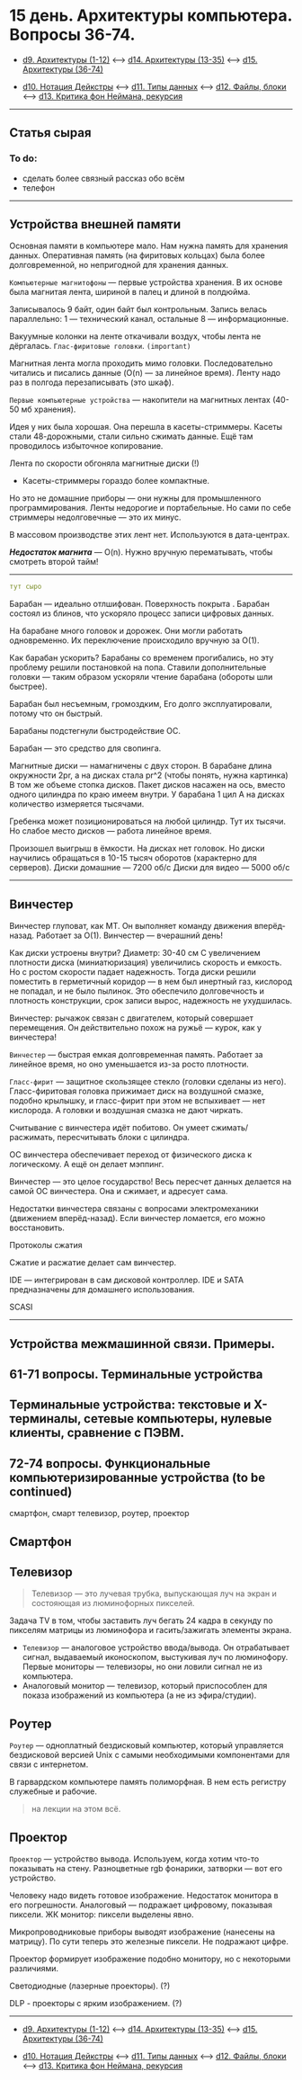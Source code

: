 # 15 день. Архитектуры компьютера. Вопросы 36-74. 

- [d9. Архитектуры (1-12)](https://mai-806.github.io/fund-wiki/1sem/day9.html) <--> [d14. Архитектуры (13-35)](https://mai-806.github.io/fund-wiki/1sem/day14.html) <--> [d15. Архитектуры (36-74)](https://mai-806.github.io/fund-wiki/1sem/day15.html)

- [d10. Нотация Дейкстры](https://mai-806.github.io/fund-wiki/1sem/day10.html) <--> [d11. Типы данных](https://mai-806.github.io/fund-wiki/1sem/day11.html) <--> [d12. Файлы, блоки](https://mai-806.github.io/fund-wiki/1sem/day12.html) <--> [d13. Критика фон Неймана, рекурсия](https://mai-806.github.io/fund-wiki/1sem/day13.html)

***

## Статья сырая

### To do:

- сделать более связный рассказ обо всём
- телефон

***

## Устройства внешней памяти

Основная памяти в компьютере мало.
Нам нужна память для хранения данных.
Оперативная память (на фиритовых кольцах) была более долговременной, но непригодной для хранения данных.

`Компьютерные магнитофоны` — первые устройства хранения.
В их основе была магнитая лента, шириной в палец и длиной в полдюйма.

Записывалось 9 байт, один байт был контрольным. Запись велась параллельно: 1 — технический канал, остальные 8 — информационные.

Вакуумные колонки на ленте откачивали воздух, чтобы лента не дёргалась. 
`Глас-фиритовые головки`. `(important)`

Магнитная лента могла проходить мимо головки. Последовательно читались и писались данные (O(n) — за линейное время).
Ленту надо раз в полгода перезаписывать (это шкаф).

`Первые компьютерные устройства` — накопители на магнитных лентах (40-50 мб хранения).

Идея у них была хорошая. Она перешла в касеты-стриммеры. Касеты стали 48-дорожными, стали сильно сжимать данные.
Ещё там проводилось избыточное копирование.

Лента по скорости обгоняла магнитные диски (!)
- Касеты-стриммеры гораздо более компактные.

Но это не домашние приборы — они нужны для промышленного программирования. Ленты недорогие и портабельные.
Но сами по себе стриммеры недолговечные — это их минус.

В массовом производстве этих лент нет. Используются в дата-центрах.

***Недостаток магнита*** — O(n). Нужно вручную перематывать, чтобы смотреть второй тайм!

*** 
```yaml
тут сыро
```

Барабан — идеально отлшифован. Поверхность покрыта .
Барабан состоял из блинов, что ускоряло процесс записи цифровых данных.

На барабане много головок и дорожек. Они могли работать одновременно. Их переключение происходило вручную за O(1).

Как барабан ускорить? 
Барабаны со временем прогибались, но эту проблему решили постановкой на попа.
Ставили дополнительные головки — таким образом ускоряли чтение барабана (обороты шли быстрее).

Барабан был несъемным, громоздким, 
Его долго эксплуатировали, потому что он быстрый.

Барабаны подстегнули быстродействие ОС.

Барабан — это средство для свопинга.

Магнитные диски — намагничены с двух сторон.
В барабане длина окружности 2pr, а на дисках стала pr^2 (чтобы понять, нужна картинка)
В том же объеме стопка дисков.
Пакет дисков насажен на ось, вместо одного цилиндра по краю имеем внутри.
У барабана 1 цил
А на дисках количество измеряется тысячами.

Гребенка может позиционироваться на любой цилиндр. Тут их тысячи.
Но слабое место дисков — работа линейное время.

Произошел выигрыш в ёмкости.
На дисках нет головок. Но диски научились обращаться в 10-15 тысяч оборотов (характерно для серверов).
Диски домашние — 7200 об/с
Диски для видео — 5000 об/с

***
## Винчестер

Винчестер глуповат, как МТ. 
Он выполняет команду движения вперёд-назад.
Работает за O(1).
Винчестер — вчерашний день!

Как диски устроены внутри? 
Диаметр: 30-40 см
С увеличением плотности диска (миниатюризация) увеличились скорость и емкость.
Но с ростом скорости падает надежность. Тогда диски решили поместить в герметичный коридор — в нем был инертный газ, кислород не попадал, и не было пылинок.
Это обеспечило долговечность и плотность конструкции, срок записи вырос, надежность не ухудшилась.

Винчестер: рычажок связан с двигателем, который совершает перемещения.
Он действительно похож на ружьё — курок, как у винчестера!

`Винчестер` — быстрая емкая долговременная память.
Работает за линейное время, но оно уменьшается из-за росто плотности.

`Гласс-фирит` — защитное скользящее стекло (головки сделаны из него).
Гласс-фиритовая головка прижимает диск на воздушной смазке, подобно крылышку, и гласс-фирит при этом не вспыхивает — нет кислорода.
А головки и воздушная смазка не дают чиркать.

Считывание с винчестера идёт побитово. Он умеет сжимать/расжимать, пересчитывать блоки с цилиндра.

ОС винчестера обеспечивает переход от физического диска к логическому. А ещё он делает мэппинг.

Винчестер — это целое государство! 
Весь пересчет данных делается на самой ОС винчестера. Она и сжимает, и адресует сама.

Недостатки винчестера связаны с вопросами электромеханики (движением вперёд-назад). Если винчестер ломается, его можно восстановить.


Протоколы сжатия

Сжатие и расжатие делает сам винчестер.

IDE — интегрирован в сам дисковой контроллер.
IDE и SATA предназначены для домашнего использования.

SCASI

***

## Устройства межмашинной связи. Примеры.

## 61-71 вопросы. Терминальные устройства

## Терминальные устройства: текстовые и Х-терминалы, сетевые компьютеры, нулевые клиенты, сравнение с ПЭВМ.



## 72-74 вопросы. Функциональные компьютеризированные устройства (to be continued)

смартфон, смарт телевизор, роутер, проектор

## Смартфон



## Телевизор

> Телевизор — это лучевая трубка, выпускающая луч на экран и состояющая из люминофорных пикселей.

Задача TV в том, чтобы заставить луч бегать 24 кадра в секунду по пикселям матрицы из люминофора и гасить/зажигать элементы экрана.

- `Телевизор` — аналоговое устройство ввода/вывода. Он отрабатывает сигнал, выдаваемый иконоскопом, выстукивая луч по люминофору.
Первые мониторы — телевизоры, но они ловили сигнал не из компьютера.
- Аналоговый монитор — телевизор, который приспособлен для показа изображений из компьютера (а не из эфира/студии).

## Роутер

`Роутер` — одноплатный бездисковый компьютер, который управляется бездисковой версией Unix с самыми необходимыми компонентами для связи с интернетом.

В гарвардском компьютере память полиморфная.
В нем есть регистру служебные и рабочие.

> на лекции на этом всё.

## Проектор

`Проектор` — устройство вывода. Используем, когда хотим что-то показывать на стену. Разноцветные rgb фонарики, затворки — вот его устройство.

Человеку надо видеть готовое изображение.
Недостаток монитора в его погрешности.
Аналоговый — подражает цифровому, показывая пиксели.
ЖК монитор: пиксели выделены явно.

Микропроводниковые приборы выводят изображение (нанесены на матрицу).
По сути теперь это железные пиксели.
Не подражают цифре.


Проектор формирует изображение подобно монитору, но с некоторыми различиями.

Светодиодные (лазерные проекторы). (?)

DLP - проекторы с ярким изображением. (?)

***

- [d9. Архитектуры (1-12)](https://mai-806.github.io/fund-wiki/1sem/day9.html) <--> [d14. Архитектуры (13-35)](https://mai-806.github.io/fund-wiki/1sem/day14.html) <--> [d15. Архитектуры (36-74)](https://mai-806.github.io/fund-wiki/1sem/day15.html)

- [d10. Нотация Дейкстры](https://mai-806.github.io/fund-wiki/1sem/day10.html) <--> [d11. Типы данных](https://mai-806.github.io/fund-wiki/1sem/day11.html) <--> [d12. Файлы, блоки](https://mai-806.github.io/fund-wiki/1sem/day12.html) <--> [d13. Критика фон Неймана, рекурсия](https://mai-806.github.io/fund-wiki/1sem/day13.html)
